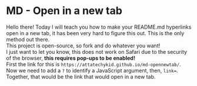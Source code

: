 # MD - Open in a new tab
Hello there! Today I will teach you how to make your README.md hyperlinks open in a new tab, it has been very hard to figure this out. This is the only method out there.<br>
This project is open-source, so fork and do whatever you want!<br>
I just want to let you know, this does not work on Safari due to the security of the browser, **this requires pop-ups to be enabled!**
<br>
First the link for this is ``` https://attatechykid.github.io/md-opennewtab/ ```. Now we need to add a ``` ? ``` to identify a JavaScript argument, then, ``` link= ```. Together, that would be the link that would open in a new tab.


